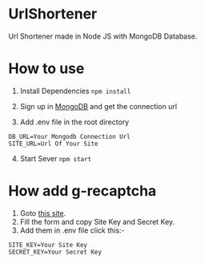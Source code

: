 # UrlShortener

Url Shortener made in Node JS with MongoDB Database.


# How to use

1. Install Dependencies
`npm install`

2. Sign up in [MongoDB](https://www.mongodb.com/cloud/atlas/register) and get the connection url

3. Add .env file in the root directory
```
DB_URL=Your Mongodb Connection Url
SITE_URL=Url Of Your Site
```

4. Start Sever
`npm start`


# How add g-recaptcha
1. Goto [this site](https://www.google.com/recaptcha/admin/create).
2. Fill the form and copy Site Key and Secret Key.
3. Add them in .env file click this:-
```
SITE_KEY=Your Site Key
SECRET_KEY=Your Secret Key
```

